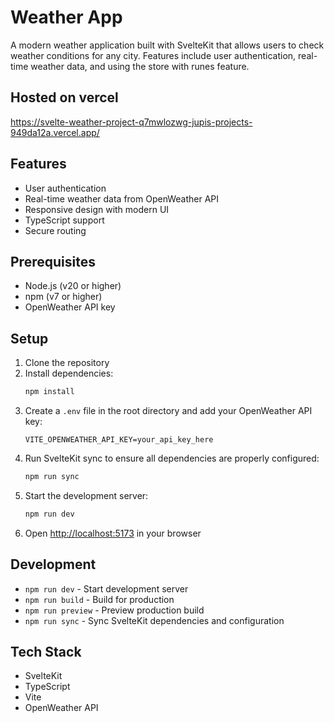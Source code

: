 # Weather App

A modern weather application built with SvelteKit that allows users to check weather conditions for any city. Features include user authentication, real-time weather data, and using the store with runes feature.

## Hosted on vercel

https://svelte-weather-project-q7mwlozwg-jupis-projects-949da12a.vercel.app/

## Features

- User authentication
- Real-time weather data from OpenWeather API
- Responsive design with modern UI
- TypeScript support
- Secure routing

## Prerequisites

- Node.js (v20 or higher)
- npm (v7 or higher)
- OpenWeather API key

## Setup

1. Clone the repository
2. Install dependencies:
   ```bash
   npm install
   ```
3. Create a `.env` file in the root directory and add your OpenWeather API key:
   ```
   VITE_OPENWEATHER_API_KEY=your_api_key_here
   ```
4. Run SvelteKit sync to ensure all dependencies are properly configured:
   ```bash
   npm run sync
   ```
5. Start the development server:
   ```bash
   npm run dev
   ```
6. Open [http://localhost:5173](http://localhost:5173) in your browser

## Development

- `npm run dev` - Start development server
- `npm run build` - Build for production
- `npm run preview` - Preview production build
- `npm run sync` - Sync SvelteKit dependencies and configuration

## Tech Stack

- SvelteKit
- TypeScript
- Vite
- OpenWeather API